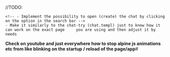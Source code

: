 //TODO:

<!--TODO: Make the chat app for the web, look in gpt for the idea on how to do it -->
    <!-- - Implement the possibility to open (create) the chat by clicking on the option in the search bar -->
    - Make it similarly to the chat-try (chat.templ) just to know how it can work on the exact page     you are using and then adjust it by needs


<!--TODO: Check all the paths for compatibility with all kinds of screens and remake the ui depending on that (the ElseProfile is kind of f_ed)-->



<!-- TODO: Add the error messages rendering and ofc make the error msgs templates -->





**Check on youtube and just everywhere how to stop alpine js animations etc from like blinking on the startup / reload of the page/app**#

